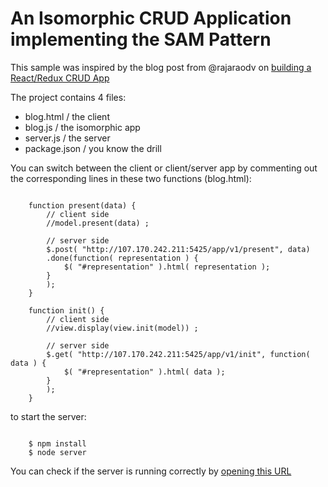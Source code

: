 # An Isomorphic CRUD Application implementing the SAM Pattern

This sample was inspired by the blog post from @rajaraodv on [building a React/Redux CRUD App](https://medium.com/@rajaraodv/a-guide-for-building-a-react-redux-crud-app-7fe0b8943d0f#.ydbwd6ccl)

The project contains 4 files:

- blog.html 	/ the client
- blog.js   	/ the isomorphic app
- server.js 	/ the server
- package.json 	/ you know the drill	


You can switch between the client or client/server app by commenting out the corresponding lines in these two functions (blog.html):

```

	function present(data) {
		// client side
		//model.present(data) ;

		// server side
		$.post( "http://107.170.242.211:5425/app/v1/present", data) 
		.done(function( representation ) {
			$( "#representation" ).html( representation );
		}		
		);
	}

	function init() {
		// client side
		//view.display(view.init(model)) ;

		// server side
		$.get( "http://107.170.242.211:5425/app/v1/init", function( data ) {
			$( "#representation" ).html( data );
		}		
		);
	}

```

to start the server:
```

	$ npm install
	$ node server

```

You can check if the server is running correctly by [opening this URL](http://localhost:5425/app/v1/init)